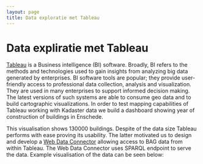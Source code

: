 ```yaml
---
layout: page
title: Data exploratie met Tableau
---
```

# Data expliratie met Tableau

[Tableau](https://www.tableau.com) is a Business intelligence (BI) software.  Broadly, BI refers to the methods and technologies used to gain insights from analyzing big data generated by enterprises.  BI software tools are popular; they provide user-friendly access to professional data collection, analysis and visualization.  They are used in many enterprises to support informed decision making.  The latest versions of such systems are able to consume geo data and to build cartographic visualizations.  In order to test mapping capabilities of Tableau working with Kadaster data we build a dashboard showing year of construction of buildings in Enschede.

<script type="text/javascript" src="viz_v1.js"></script>
<div class="tableauPlaceholder">
  <object class="tableauViz" style="display:none; height:800px; width:100%;">
    <param name="host_url" value="https%3A%2F%2Fpublic.tableau.com%2F">
    <param name="embed_code_version" value="3">
    <param name="site_root" value="">
    <param name="name" value="Enschede_0/EnschedeDashboard">
    <param name="tabs" value="no">
    <param name="toolbar" value="yes">
    <param name="static_image" value="https://public.tableau.com/static/images/En/Enschede_0/EnschedeDashboard/1.png">
    <param name="animate_transition" value="yes">
    <param name="display_static_image" value="yes">
    <param name="display_spinner" value="yes">
    <param name="display_overlay" value="yes">
    <param name="display_count" value="yes">
  </object>
</div>

This visualisation shows 130000 buildings.  Despite of the data size Tableau performs with ease proving its usability.  The latter motivated us to design and develop a [Web Data Connector](/apps/TableauWDC.html) allowing access to BAG data from within Tableau.  The Web Data Connector uses SPARQL endpoint to serve the data.  Example visualisation of the data can be seen below:

<div class="tableauPlaceholder">
  <object class="tableauViz" style="display:none; height:800px; width:100%;">
    <param name="host_url" value="https%3A%2F%2Fpublic.tableau.com%2F">
    <param name="embed_code_version" value="3">
    <param name="site_root" value="">
    <param name="name" value="Twekkelerveld/TwekkelerveldDashboard">
    <param name="tabs" value="no">
    <param name="toolbar" value="yes">
    <param name="static_image" value="https://public.tableau.com/static/images/Tw/Twekkelerveld/TwekkelerveldDashboard/1.png">
    <param name="animate_transition" value="yes">
    <param name="display_static_image" value="yes">
    <param name="display_spinner" value="yes">
    <param name="display_overlay" value="yes">
    <param name="display_count" value="yes">
    <param name="filter" value="publish=yes">
  </object>
</div>
